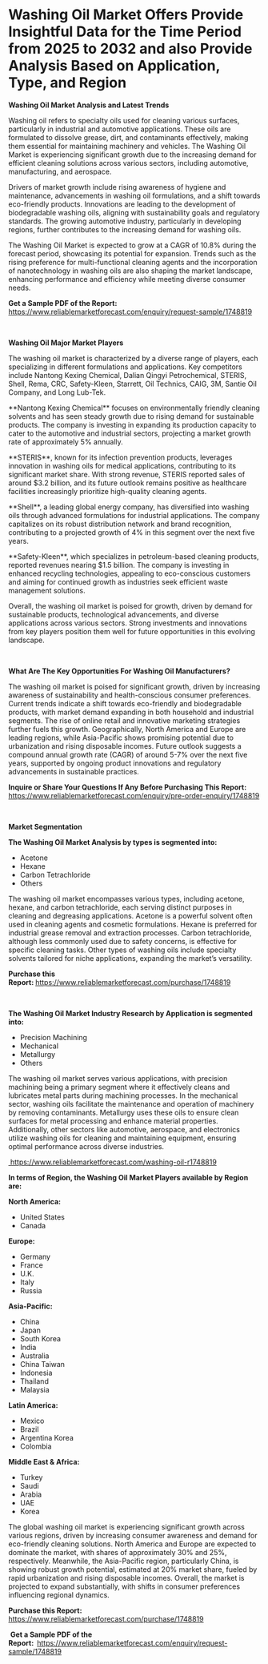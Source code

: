 <p><h1>Washing Oil Market Offers Provide Insightful Data for the Time Period from 2025 to 2032 and also Provide Analysis Based on Application, Type, and Region</h1></p><p><strong>Washing Oil Market Analysis and Latest Trends</strong></p>
<p><p>Washing oil refers to specialty oils used for cleaning various surfaces, particularly in industrial and automotive applications. These oils are formulated to dissolve grease, dirt, and contaminants effectively, making them essential for maintaining machinery and vehicles. The Washing Oil Market is experiencing significant growth due to the increasing demand for efficient cleaning solutions across various sectors, including automotive, manufacturing, and aerospace.</p><p>Drivers of market growth include rising awareness of hygiene and maintenance, advancements in washing oil formulations, and a shift towards eco-friendly products. Innovations are leading to the development of biodegradable washing oils, aligning with sustainability goals and regulatory standards. The growing automotive industry, particularly in developing regions, further contributes to the increasing demand for washing oils.</p><p>The Washing Oil Market is expected to grow at a CAGR of 10.8% during the forecast period, showcasing its potential for expansion. Trends such as the rising preference for multi-functional cleaning agents and the incorporation of nanotechnology in washing oils are also shaping the market landscape, enhancing performance and efficiency while meeting diverse consumer needs.</p></p>
<p><strong>Get a Sample PDF of the Report:&nbsp;</strong> <a href="https://www.reliablemarketforecast.com/enquiry/request-sample/1748819?utm_campaign=3221&utm_medium=2&utm_source=Github&utm_content=ia&utm_term=18042025&utm_id=washing-oil">https://www.reliablemarketforecast.com/enquiry/request-sample/1748819</a></p>
<p>&nbsp;</p>
<p><strong>Washing Oil Major Market Players</strong></p>
<p><p>The washing oil market is characterized by a diverse range of players, each specializing in different formulations and applications. Key competitors include Nantong Kexing Chemical, Dalian Qingyi Petrochemical, STERIS, Shell, Rema, CRC, Safety-Kleen, Starrett, Oil Technics, CAIG, 3M, Santie Oil Company, and Long Lub-Tek.</p><p>**Nantong Kexing Chemical** focuses on environmentally friendly cleaning solvents and has seen steady growth due to rising demand for sustainable products. The company is investing in expanding its production capacity to cater to the automotive and industrial sectors, projecting a market growth rate of approximately 5% annually.</p><p>**STERIS**, known for its infection prevention products, leverages innovation in washing oils for medical applications, contributing to its significant market share. With strong revenue, STERIS reported sales of around $3.2 billion, and its future outlook remains positive as healthcare facilities increasingly prioritize high-quality cleaning agents.</p><p>**Shell**, a leading global energy company, has diversified into washing oils through advanced formulations for industrial applications. The company capitalizes on its robust distribution network and brand recognition, contributing to a projected growth of 4% in this segment over the next five years.</p><p>**Safety-Kleen**, which specializes in petroleum-based cleaning products, reported revenues nearing $1.5 billion. The company is investing in enhanced recycling technologies, appealing to eco-conscious customers and aiming for continued growth as industries seek efficient waste management solutions.</p><p>Overall, the washing oil market is poised for growth, driven by demand for sustainable products, technological advancements, and diverse applications across various sectors. Strong investments and innovations from key players position them well for future opportunities in this evolving landscape.</p></p>
<p>&nbsp;</p>
<p><strong>What Are The Key Opportunities For Washing Oil Manufacturers?</strong></p>
<p><p>The washing oil market is poised for significant growth, driven by increasing awareness of sustainability and health-conscious consumer preferences. Current trends indicate a shift towards eco-friendly and biodegradable products, with market demand expanding in both household and industrial segments. The rise of online retail and innovative marketing strategies further fuels this growth. Geographically, North America and Europe are leading regions, while Asia-Pacific shows promising potential due to urbanization and rising disposable incomes. Future outlook suggests a compound annual growth rate (CAGR) of around 5-7% over the next five years, supported by ongoing product innovations and regulatory advancements in sustainable practices.</p></p>
<p><strong>Inquire or Share Your Questions If Any Before Purchasing This Report:</strong> <a href="https://www.reliablemarketforecast.com/enquiry/pre-order-enquiry/1748819?utm_campaign=3221&utm_medium=2&utm_source=Github&utm_content=ia&utm_term=18042025&utm_id=washing-oil">https://www.reliablemarketforecast.com/enquiry/pre-order-enquiry/1748819</a></p>
<p>&nbsp;</p>
<p><strong>Market Segmentation</strong></p>
<p><strong>The Washing Oil Market Analysis by types is segmented into:</strong></p>
<p><ul><li>Acetone</li><li>Hexane</li><li>Carbon Tetrachloride</li><li>Others</li></ul></p>
<p><p>The washing oil market encompasses various types, including acetone, hexane, and carbon tetrachloride, each serving distinct purposes in cleaning and degreasing applications. Acetone is a powerful solvent often used in cleaning agents and cosmetic formulations. Hexane is preferred for industrial grease removal and extraction processes. Carbon tetrachloride, although less commonly used due to safety concerns, is effective for specific cleaning tasks. Other types of washing oils include specialty solvents tailored for niche applications, expanding the market’s versatility.</p></p>
<p><strong>Purchase this Report:&nbsp;</strong><a href="https://www.reliablemarketforecast.com/purchase/1748819?utm_campaign=3221&utm_medium=2&utm_source=Github&utm_content=ia&utm_term=18042025&utm_id=washing-oil">https://www.reliablemarketforecast.com/purchase/1748819</a></p>
<p>&nbsp;</p>
<p><strong>The Washing Oil Market Industry Research by Application is segmented into:</strong></p>
<p><ul><li>Precision Machining</li><li>Mechanical</li><li>Metallurgy</li><li>Others</li></ul></p>
<p><p>The washing oil market serves various applications, with precision machining being a primary segment where it effectively cleans and lubricates metal parts during machining processes. In the mechanical sector, washing oils facilitate the maintenance and operation of machinery by removing contaminants. Metallurgy uses these oils to ensure clean surfaces for metal processing and enhance material properties. Additionally, other sectors like automotive, aerospace, and electronics utilize washing oils for cleaning and maintaining equipment, ensuring optimal performance across diverse industries.</p></p>
<p><a href="https://www.reliablemarketforecast.com/washing-oil-r1748819?utm_campaign=3221&utm_medium=2&utm_source=Github&utm_content=ia&utm_term=18042025&utm_id=washing-oil">&nbsp;https://www.reliablemarketforecast.com/washing-oil-r1748819</a></p>
<p><strong>In terms of Region, the Washing Oil Market Players available by Region are:</strong></p>
<p>
    <p> <strong> North America: </strong>
        <ul>
            <li>United States</li>
            <li>Canada</li>
        </ul>
        </p> 
    <p> <strong> Europe: </strong>
        <ul>
            <li>Germany</li>
            <li>France</li>
            <li>U.K.</li>
            <li>Italy</li>
            <li>Russia</li>
        </ul>
        </p> 
    <p> <strong> Asia-Pacific: </strong>
        <ul>
            <li>China</li>
            <li>Japan</li>
            <li>South Korea</li>
            <li>India</li>
            <li>Australia</li>
            <li>China Taiwan</li>
            <li>Indonesia</li>
            <li>Thailand</li>
            <li>Malaysia</li>
        </ul>
        </p> 
    <p> <strong> Latin America: </strong>
        <ul>
            <li>Mexico</li>
            <li>Brazil</li>
            <li>Argentina Korea</li>
            <li>Colombia</li>
        </ul>
        </p> 
    <p> <strong> Middle East & Africa: </strong>
        <ul>
            <li>Turkey</li>
            <li>Saudi</li>
            <li>Arabia</li>
            <li>UAE</li>
            <li>Korea</li>
        </ul>
    </p>
    </p>
<p><p>The global washing oil market is experiencing significant growth across various regions, driven by increasing consumer awareness and demand for eco-friendly cleaning solutions. North America and Europe are expected to dominate the market, with shares of approximately 30% and 25%, respectively. Meanwhile, the Asia-Pacific region, particularly China, is showing robust growth potential, estimated at 20% market share, fueled by rapid urbanization and rising disposable incomes. Overall, the market is projected to expand substantially, with shifts in consumer preferences influencing regional dynamics.</p></p>
<p><strong>Purchase this Report: </strong><a href="https://www.reliablemarketforecast.com/purchase/1748819?utm_campaign=3221&utm_medium=2&utm_source=Github&utm_content=ia&utm_term=18042025&utm_id=washing-oil">https://www.reliablemarketforecast.com/purchase/1748819</a></p>
<p>&nbsp;<strong>Get a Sample PDF of the Report:&nbsp;&nbsp;</strong><a href="https://www.reliablemarketforecast.com/enquiry/request-sample/1748819?utm_campaign=3221&utm_medium=2&utm_source=Github&utm_content=ia&utm_term=18042025&utm_id=washing-oil">https://www.reliablemarketforecast.com/enquiry/request-sample/1748819</a></p>
<p><strong></strong></p>
<p><p></p><p></p><p></p></p>
